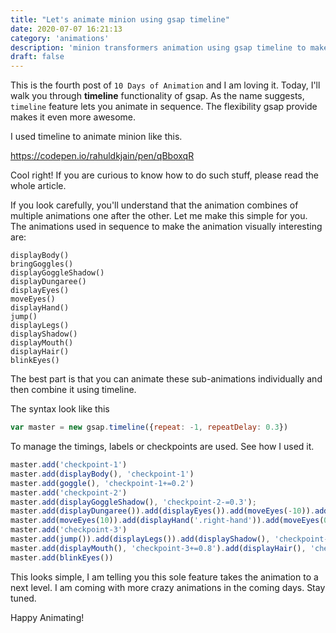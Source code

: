 ```yaml
---
title: "Let's animate minion using gsap timeline"
date: 2020-07-07 16:21:13
category: 'animations'
description: 'minion transformers animation using gsap timeline to make it more visually interesting'
draft: false
---
```

This is the fourth post of `10 Days of Animation` and I am loving it. Today, I'll walk you through **timeline** functionality of gsap. 
As the name suggests, `timeline` feature lets you animate in sequence. The flexibility gsap provide makes it even more awesome. 

I used timeline to animate minion like this.

https://codepen.io/rahuldkjain/pen/qBboxqR

Cool right!
If you are curious to know how to do such stuff, please read the whole article.

If you look carefully, you'll understand that the animation combines of multiple animations one after the other. Let me make this simple for you. The animations used in sequence to make the animation visually interesting are:
```
displayBody()
bringGoggles()
displayGoggleShadow()
displayDungaree()
displayEyes()
moveEyes()
displayHand()
jump()
displayLegs()
displayShadow()
displayMouth()
displayHair()
blinkEyes()
```

The best part is that you can animate these sub-animations individually and then combine it using timeline.

The syntax look like this
```js
var master = new gsap.timeline({repeat: -1, repeatDelay: 0.3})
```

To manage the timings, labels or checkpoints are used. See how I used it.
```js
master.add('checkpoint-1')
master.add(displayBody(), 'checkpoint-1')
master.add(goggle(), 'checkpoint-1+=0.2')
master.add('checkpoint-2')
master.add(displayGoggleShadow(), 'checkpoint-2-=0.3');
master.add(displayDungaree()).add(displayEyes()).add(moveEyes(-10)).add(displayHand('.left-hand'));
master.add(moveEyes(10)).add(displayHand('.right-hand')).add(moveEyes(0))
master.add('checkpoint-3')
master.add(jump()).add(displayLegs()).add(displayShadow(), 'checkpoint-3');
master.add(displayMouth(), 'checkpoint-3+=0.8').add(displayHair(), 'checkpoint-3+=0.8');
master.add(blinkEyes())
```

This looks simple, I am telling you this sole feature takes the animation to a next level.
I am coming with more crazy animations in the coming days. 
Stay tuned.

Happy Animating!